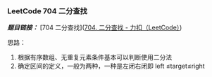 ### LeetCode 704 二分查找

***题目链接：*** [704 二分查找]([704. 二分查找 - 力扣（LeetCode）](https://leetcode.cn/problems/binary-search/))

思路：
1. 根据有序数组、无重复元素条件基本可以判断使用二分法
2. 确定区间的定义，一般为两种，一种是左闭右闭即 left $\leqslant$target$\leqslant$right

